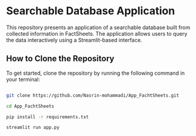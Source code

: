 # Searchable Database Application

This repository presents an application of a searchable database built from collected information in FactSheets. The application allows users to query the data interactively using a Streamlit-based interface.

## How to Clone the Repository

To get started, clone the repository by running the following command in your terminal:

```bash

git clone https://github.com/Nasrin-mohammadi/App_FachtSheets.git

cd App_FachtSheets

pip install -r requirements.txt

streamlit run app.py
